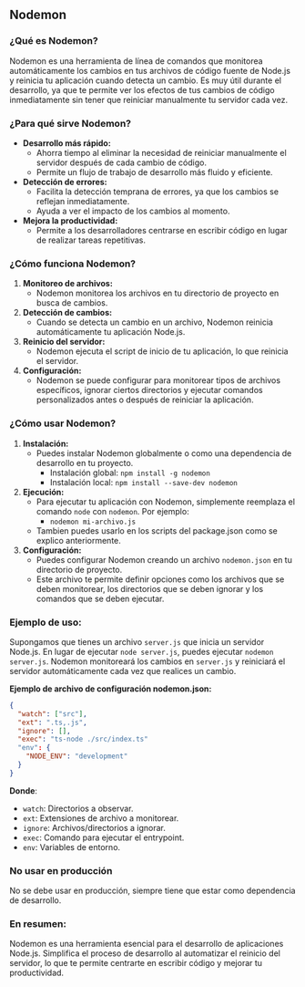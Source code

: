## Nodemon

### ¿Qué es Nodemon?

Nodemon es una herramienta de línea de comandos que monitorea automáticamente los cambios en tus archivos de código fuente de Node.js y reinicia tu aplicación cuando detecta un cambio. Es muy útil durante el desarrollo, ya que te permite ver los efectos de tus cambios de código inmediatamente sin tener que reiniciar manualmente tu servidor cada vez.

### ¿Para qué sirve Nodemon?

* **Desarrollo más rápido:**
    * Ahorra tiempo al eliminar la necesidad de reiniciar manualmente el servidor después de cada cambio de código.
    * Permite un flujo de trabajo de desarrollo más fluido y eficiente.
* **Detección de errores:**
    * Facilita la detección temprana de errores, ya que los cambios se reflejan inmediatamente.
    * Ayuda a ver el impacto de los cambios al momento.
* **Mejora la productividad:**
    * Permite a los desarrolladores centrarse en escribir código en lugar de realizar tareas repetitivas.

### ¿Cómo funciona Nodemon?

1.  **Monitoreo de archivos:**
    * Nodemon monitorea los archivos en tu directorio de proyecto en busca de cambios.
2.  **Detección de cambios:**
    * Cuando se detecta un cambio en un archivo, Nodemon reinicia automáticamente tu aplicación Node.js.
3.  **Reinicio del servidor:**
    * Nodemon ejecuta el script de inicio de tu aplicación, lo que reinicia el servidor.
4.  **Configuración:**
    * Nodemon se puede configurar para monitorear tipos de archivos específicos, ignorar ciertos directorios y ejecutar comandos personalizados antes o después de reiniciar la aplicación.

### ¿Cómo usar Nodemon?

1.  **Instalación:**
    * Puedes instalar Nodemon globalmente o como una dependencia de desarrollo en tu proyecto.
        * Instalación global: `npm install -g nodemon`
        * Instalación local: `npm install --save-dev nodemon`
2.  **Ejecución:**
    * Para ejecutar tu aplicación con Nodemon, simplemente reemplaza el comando `node` con `nodemon`. Por ejemplo:
        * `nodemon mi-archivo.js`
    * Tambien puedes usarlo en los scripts del package.json como se explico anteriormente.
3.  **Configuración:**
    * Puedes configurar Nodemon creando un archivo `nodemon.json` en tu directorio de proyecto.
    * Este archivo te permite definir opciones como los archivos que se deben monitorear, los directorios que se deben ignorar y los comandos que se deben ejecutar.

### Ejemplo de uso:

Supongamos que tienes un archivo `server.js` que inicia un servidor Node.js. En lugar de ejecutar `node server.js`, puedes ejecutar `nodemon server.js`. Nodemon monitoreará los cambios en `server.js` y reiniciará el servidor automáticamente cada vez que realices un cambio.

**Ejemplo de archivo de configuración nodemon.json:**

```json
{
  "watch": ["src"],
  "ext": ".ts,.js",
  "ignore": [],
  "exec": "ts-node ./src/index.ts"
  "env": {
    "NODE_ENV": "development"
  }
}
```

**Donde**:
- `watch`: Directorios a observar.
- `ext`: Extensiones de archivo a monitorear.
- `ignore`: Archivos/directorios a ignorar.
- `exec`: Comando para ejecutar el entrypoint.
- `env`: Variables de entorno.

### No usar en producción

No se debe usar en producción, siempre tiene que estar como dependencia de desarrollo.

### En resumen:

Nodemon es una herramienta esencial para el desarrollo de aplicaciones Node.js. Simplifica el proceso de desarrollo al automatizar el reinicio del servidor, lo que te permite centrarte en escribir código y mejorar tu productividad.
